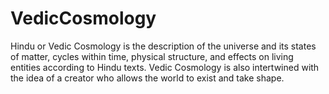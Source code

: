 # VedicCosmology
Hindu or Vedic Cosmology is the description of the universe and its states of matter, cycles within time, physical structure, and effects on living entities according to Hindu texts. Vedic Cosmology is also intertwined with the idea of a creator who allows the world to exist and take shape.
